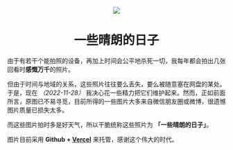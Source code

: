 <p align="center">
    <img src="public/fine-weather-gallery.ico" />
    <br />
    <h1 align="center">一些晴朗的日子</h1>
</p>

由于有若干个能拍照的设备，再加上时间会公平地杀死一切，我每年都会拍出几张回看时**感慨万千**的照片。

但由于时间与地域的关系，这些照片往往要么丢失，要么被随意塞在网盘的某处。于是，现在 _（2022-11-28）_ 我决心花一些精力把它们维护起来。然而，正如前面所言，原图已不易寻觅，目前所得的一些图片大多来自微信朋友圈或微博，很遗憾图片质量已损失太多。

而这些图片拍时多是好天气，所以干脆统称这些照片为 **「一些晴朗的日子」**。
    
图片目前采用 **Github + <a target="_blank" class="link" href="https://vercel.com/">Vercel</a>** 来托管，感谢这个伟大的时代。
